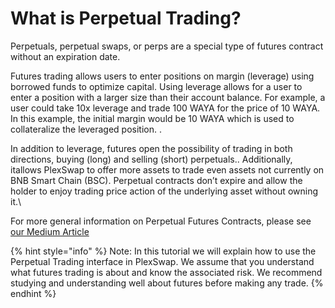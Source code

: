 # What is Perpetual Trading?

Perpetuals, perpetual swaps, or perps are a special type of futures contract without an expiration date.

Futures trading allows users to enter positions on margin (leverage) using borrowed funds to optimize capital. Using leverage allows for a user to enter a position with a larger size than their account balance. For example, a user could take 10x leverage and trade 100 WAYA for the price of 10 WAYA. In this example, the initial margin would be 10 WAYA which is used to collateralize the leveraged position. .

In addition to leverage, futures open the possibility of trading in both directions, buying (long) and selling (short) perpetuals.. Additionally, itallows PlexSwap to offer more assets to trade even assets not currently on BNB Smart Chain (BSC). Perpetual contracts don’t expire and allow the holder to enjoy trading price action of the underlying asset without owning it.\


For more general information on Perpetual Futures Contracts, please see [our Medium Article](https://medium.com/PlexSwap/launching-perpetual-trading-on-PlexSwap-a-partnership-with-apollox-b3670d4e19d4)&#x20;



{% hint style="info" %}
Note: In this tutorial we will explain how to use the Perpetual Trading interface in PlexSwap. We assume that you understand what futures trading is about and know the associated risk. We recommend studying and understanding well about futures before making any trade.
{% endhint %}

